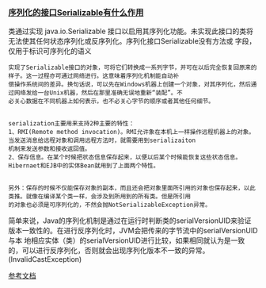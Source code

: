 ### [序列化的接口Serializable有什么作用](http://bbs.csdn.net/topics/310179090)


类通过实现 java.io.Serializable 接口以启用其序列化功能。未实现此接口的类将无法使其任何状态序列化或反序列化。序列化接口Serializable没有方法或
字段，仅用于标识可序列化的语义


    实现了Serializable接口的对象，可将它们转换成一系列字节，并可在以后完全恢复回原来的样子。这一过程亦可通过网络进行。这意味着序列化机制能自动补
    偿操作系统间的差异。换句话说，可以先在Windows机器上创建一个对象，对其序列化，然后通过网络发给一台Unix机器，然后在那里准确无误地重新“装配”。不
    必关心数据在不同机器上如何表示，也不必关心字节的顺序或者其他任何细节。


    serialization主要用来支持2种主要的特性：
    1、RMI(Remote method invocation)。RMI允许象在本机上一样操作远程机器上的对象。当发送消息给远程对象和调用远程方法时，就需要用到serializaiton
    机制来发送参数和接收返回值。 
    2、保存信息。在某个时候把状态信息保存起来，以便以后某个时候能恢复这些状态信息。
    Hibernaet和EJB中的实体Bean就用到了上面两个特性。


    另外：保存的时候不仅能保存对象的副本，而且还会把对象里面所引用的对象也保存起来，以此类推。就像在编译某个类一样，会涉及到所用到的所有类。但是所引用
    的对象也必须是可序列化的，不然会抛NotSerializableException异常。




简单来说，Java的序列化机制是通过在运行时判断类的serialVersionUID来验证版本一致性的。在进行反序列化时，JVM会把传来的字节流中的serialVersionUID与本
地相应实体（类）的serialVersionUID进行比较，如果相同就认为是一致的，可以进行反序列化，否则就会出现序列化版本不一致的异常。(InvalidCastException)


[参考文档](https://github.com/Albatronhenry/UploadFile/blob/master/java/%E5%BA%8F%E5%88%97%E5%8C%96%E7%9A%84serialVersionUID%E7%9A%84%E4%BD%9C%E7%94%A8.docx)

